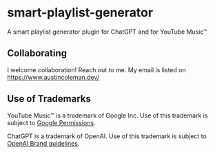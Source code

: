 # smart-playlist-generator

A smart playlist generator plugin for ChatGPT and for YouTube Music™

## Collaborating

I welcome collaboration! Reach out to me. My email is listed on https://www.austincoleman.dev/

## Use of Trademarks

YouTube Music™ is a trademark of Google Inc. Use of this trademark is subject to [Google Permissions](https://about.google/brand-resource-center/).

ChatGPT is a trademark of OpenAI. Use of this trademark is subject to [OpenAI Brand guidelines](https://openai.com/brand).
